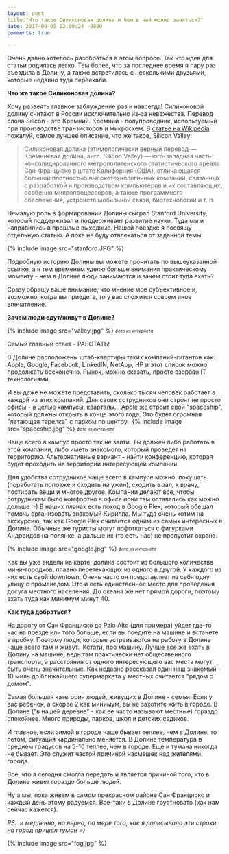 ```yaml
---
layout: post
title:"Что такое Силиконовая долина и чем в ней можно заняться?"
date: 2017-06-05 12:00:24 -0800
comments: true

---
```


Очень давно хотелось разобраться в этом вопросе. Так что идея для статьи родилась легко. Тем более, что за последнее время я пару раз  съездила в Долину, а также встретилась с несколькими друзьями, которые недавно туда переехали. 
<!--separate-->

**Что же такое Силиконовая долина?**

Хочу развеять главное заблуждение раз и навсегда! Силиконовой долину считают в России исключительно из-за невежества. Перевод слова Silicon - это Кремний. Кремний - полупроводник, используемый при производстве транзисторов и микросхем. В <a href="https://ru.wikipedia.org/wiki/%D0%A1%D0%B8%D0%BB%D0%B8%D0%BA%D0%BE%D0%BD%D0%BE%D0%B2%D0%B0%D1%8F_%D0%B4%D0%BE%D0%BB%D0%B8%D0%BD%D0%B0" target="_blank">статье на Wikipedia</a> пожалуй, самое лучшее описание, что же такое, Silicon Valley:


>Силико́новая доли́на (этимологически верный перевод — Кре́мниевая доли́на, англ. Silicon Valley) — юго-западная часть консолидированного метрополитенского статистического ареала Сан-Франциско в штате Калифорния (США), отличающаяся большой плотностью высокотехнологичных компаний, связанных с разработкой и производством компьютеров и их составляющих, особенно микропроцессоров, а также программного обеспечения, устройств мобильной связи, биотехнологии и т. п.

Немалую роль в формировании Долины сыграл Stanford University, который поддерживал и поддерживает развитие науки. Туда мы и направились в прошлые выходные. Нашей поездке я посвящу отдельную статью. А пока не буду отвлекаться от заданной темы.

{% include image src="stanford.JPG" %}

Подробную историю Долины вы можете прочитать по вышеуказанной ссылке, а я тем временем уделю больше внимания практическому моменту - чем в Долине люди занимаются и зачем стоит туда ехать?

Сразу обращу ваше внимание, что мнение мое субъективное и, возможно, когда вы приедете, то у вас сложится совсем иное впечатление. 

**Зачем люди едут/живут в Долине?**

{% include image src="valley.jpg" %}
<sub> <sup>*фото из интернета*

Самый главный ответ - РАБОТАТЬ! 

В Долине расположены штаб-квартиры таких компаний-гигантов как: Apple, Google, Facebook, LinkedIN, NetApp, HP и этот список можно продолжать бесконечно. Рынок, можно сказать, просто взорван IT технологиями. 

И вы даже не можете представить, сколько тысяч человек работает в каждой из этих компаний. Для своих сотрудников они строят не просто офисы - а целые кампусы, кварталы... Apple же строит свой "spaceship", который должны открыть в конце этого года. Это будет огромная "летающая тарелка" с парком по центру. 
{% include image src="spaceship.jpg" %}
<sub> <sup>*фото из интернета*

Чаще всего в кампус просто так не зайти. Ты должен либо работать в этой компании, либо иметь знакомого, который проведет на территорию. Альтернативные вариант - найти конференцию, которая будет проходить на территории интересующей компании. 

Для удобства сотрудников чаще всего в кампусе можно: покушать (поработать попозже и сходить на ужин), сходить в зал, к врачу, постирать вещи и многое другое. Компании делают все, чтобы сотрудникам было комфортно в офисе иони там оставались как можно дольше :-)
В наших планах есть поход в Google Plex, который обещал помочь организовать знакомый Кирилла. Мы туда очень хотим на экскурсию, так как Google Plex считается одним из самых интересных в Долине. Обычные же туристы могут пофоткаться с фигурками Андроидов на полянке, а дальше их (то есть нас) не пропустит охрана.

{% include image src="google.jpg" %}
<sub> <sup>*фото из интернета*

Как вы уже видели на карте, долина состоит из большого количества мини-городков, плавно перетекающих из одного в другой. У каждого из них есть свой downtown. Очень часто он представляет из себя одну улицу с променадом. Это и есть единственное место для проведения досуга местного населения. До океана же нет прямой дороги, поэтому ехать туда как минимум минут 40.

**Как туда добраться?**

На дорогу от Сан Франциско до Palo Alto (для примера) уйдет где-то час на поезде или того больше, если вы поедите на машине и встанете в пробку. Поэтому люди, которые устраиваются на работу в Долине чаще всего там и живут. 
Кстати, про машину. Лучше все же ехать в Долину на машине, ведь там практически нет общественного транспорта, а расстояния от одного интересующего вас места могут быть очень значительные. Как недавно рассказал один наш знакомый - 10 миль до ближайшего супермаркета у местных считается "рядом с домом".

Самая большая категория людей, живущих в Долине - семьи. Если у вас ребенок, а скорее 2 как минимум, вы не захотите жить в городе. В Долине ("в нашей деревне" - как ее часто называют местные) гораздо спокойнее. Много природы, парков, школ и детских садиков. 

И главное, если зимой в городе чаще бывает теплее, чем в Долине, то летом, ситуация кардинально меняется. В Долине температура в среднем градусов на 5-10 теплее, чем в городе. Еще и тумана никогда не бывает. Это служит частой причиной насмешек над жителями города.

Все, что я сегодня смогла передать и является причиной того, что в Долине живет гораздо больше людей. 


Ну а мы, пока живем в самом прекрасном районе Сан Франциско и каждый день этому радуемся. Все-таки в Долине грустновато (как нам сейчас кажется). 

*PS:  и медленно, но верно, по мере того, как я дописывала эти строки на город пришел туман =)*

{% include image src="fog.jpg" %}










